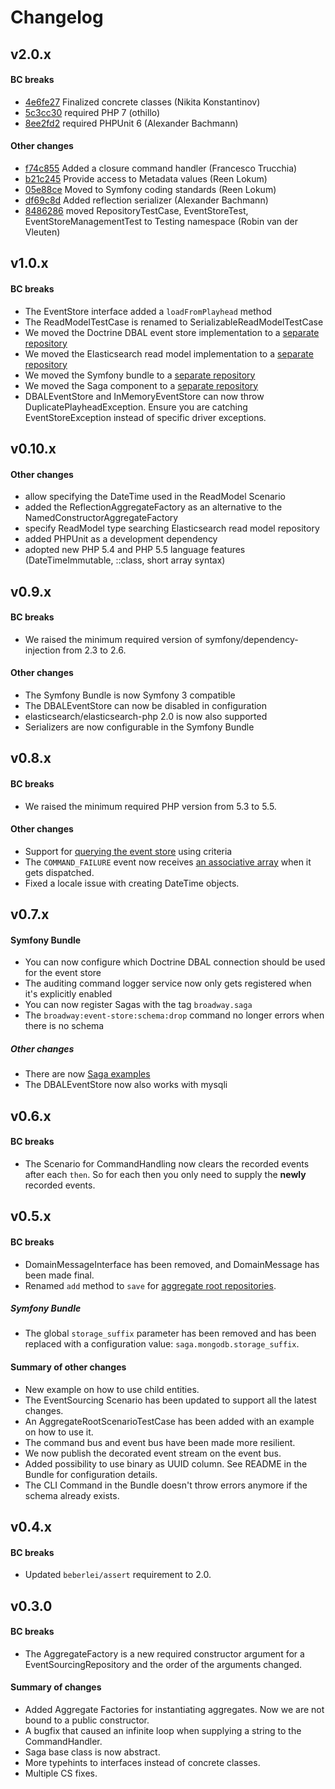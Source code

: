 # Changelog

## v2.0.x

#### BC breaks

* [4e6fe27](http://github.com/broadway/broadway/commit/4e6fe27eb4c35d67fc5a2cffccfca62000f9f929) Finalized concrete classes (Nikita Konstantinov)
* [5c3cc30](http://github.com/broadway/broadway/commit/5c3cc30a03ef92358745cb9bdfcae46c554195b4) required PHP 7 (othillo)
* [8ee2fd2](http://github.com/broadway/broadway/commit/8ee2fd2ebb2adcb144f9f8160e106f3b18498036) required PHPUnit 6 (Alexander Bachmann)

#### Other changes

* [f74c855](http://github.com/broadway/broadway/commit/f74c85589b9ad096a2e8bbab917fca773898cd13) Added a closure command handler (Francesco Trucchia)
* [b21c245](http://github.com/broadway/broadway/commit/b21c245f4788c62df4fa5200e2f313481521a589) Provide access to Metadata values (Reen Lokum)
* [05e88ce](http://github.com/broadway/broadway/commit/05e88ce83837bea224b65df70f9ebceebd39ed90) Moved to Symfony coding standards (Reen Lokum)
* [df69c8d](http://github.com/broadway/broadway/commit/df69c8d1996fcb9786635ef7bfadb4873c9be3cd) Added reflection serializer (Alexander Bachmann)
* [8486286](http://github.com/broadway/broadway/commit/848628664e61faaced00bc41926989c63c76e8e7) moved RepositoryTestCase, EventStoreTest, EventStoreManagementTest to Testing namespace (Robin van der Vleuten)

## v1.0.x

#### BC breaks

- The EventStore interface added a `loadFromPlayhead` method
- The ReadModelTestCase is renamed to SerializableReadModelTestCase
- We moved the Doctrine DBAL event store implementation to a [separate repository](https://github.com/broadway/event-store-dbal)
- We moved the Elasticsearch read model implementation to a [separate repository](https://github.com/broadway/read-model-elasticsearch) 
- We moved the Symfony bundle to a [separate repository](https://github.com/broadway/broadway-bundle)
- We moved the Saga component to a [separate repository](https://github.com/broadway/broadway-saga)
- DBALEventStore and InMemoryEventStore can now throw DuplicatePlayheadException.
  Ensure you are catching EventStoreException instead of specific driver exceptions.

## v0.10.x

#### Other changes

- allow specifying the DateTime used in the ReadModel Scenario
- added the ReflectionAggregateFactory as an alternative to the NamedConstructorAggregateFactory
- specify ReadModel type searching Elasticsearch read model repository
- added PHPUnit as a development dependency
- adopted new PHP 5.4 and PHP 5.5 language features (DateTimeImmutable, ::class, short array syntax)

## v0.9.x

#### BC breaks

- We raised the minimum required version of symfony/dependency-injection from 2.3 to 2.6.

#### Other changes

- The Symfony Bundle is now Symfony 3 compatible
- The DBALEventStore can now be disabled in configuration
- elasticsearch/elasticsearch-php 2.0 is now also supported
- Serializers are now configurable in the Symfony Bundle

## v0.8.x

#### BC breaks

- We raised the minimum required PHP version from 5.3 to 5.5.

#### Other changes

- Support for [querying the event store](https://github.com/qandidate-labs/broadway/commit/e81d4ea167ce97383a9a4b7d85542e8b5e11900a) using criteria
- The `COMMAND_FAILURE` event now receives [an associative array](https://github.com/qandidate-labs/broadway/blob/140d23f90259bace9601b17ebf749317cd859180/src/Broadway/CommandHandling/EventDispatchingCommandBus.php#L48) when it gets dispatched.
- Fixed a locale issue with creating DateTime objects.

## v0.7.x

#### Symfony Bundle

- You can now configure which Doctrine DBAL connection should be used for the event store
- The auditing command logger service now only gets registered when it's explicitly enabled
- You can now register Sagas with the tag `broadway.saga`
- The `broadway:event-store:schema:drop` command no longer errors when there is no schema

##### Other changes

- There are now [Saga examples](https://github.com/qandidate-labs/broadway/tree/df7445befdb68c9f8b1795d1c454e0dff06ff7a6/examples/saga)
- The DBALEventStore now also works with mysqli

## v0.6.x

#### BC breaks

- The Scenario for CommandHandling now clears the recorded events after each `then`. So for each then you only need to supply the **newly** recorded events.

## v0.5.x

#### BC breaks

- DomainMessageInterface has been removed, and DomainMessage has been made final.
- Renamed `add` method to `save` for [aggregate root repositories](https://github.com/mbadolato/broadway/commit/9b07dfc4998d70b4c6d25dcacf114a60ea7f1450).

##### Symfony Bundle

- The global `storage_suffix` parameter has been removed and has been replaced with a configuration value: `saga.mongodb.storage_suffix`.

#### Summary of other changes

- New example on how to use child entities.
- The EventSourcing Scenario has been updated to support all the latest changes.
- An AggregateRootScenarioTestCase has been added with an example on how to use it.
- The command bus and event bus have been made more resilient.
- We now publish the decorated event stream on the event bus.
- Added possibility to use binary as UUID column. See README in the Bundle for configuration details.
- The CLI Command in the Bundle doesn't throw errors anymore if the schema already exists.

## v0.4.x

#### BC breaks

- Updated `beberlei/assert` requirement to 2.0.

## v0.3.0

#### BC breaks

- The AggregateFactory is a new required constructor argument for a EventSourcingRepository and the order of the arguments changed.

#### Summary of changes

- Added Aggregate Factories for instantiating aggregates. Now we are not bound to a public constructor.
- A bugfix that caused an infinite loop when supplying a string to the CommandHandler.
- Saga base class is now abstract.
- More typehints to interfaces instead of concrete classes.
- Multiple CS fixes.
